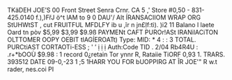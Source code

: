 TKäDEH JOE’S 00 Front Street Senra Crnr. CA 5 ,' Store #0,50 - 831-425.0140 f.),)FřJ ö^t lAM to 9 0 DAU'/ Alt ÍRANSACIIOM WRAP ORG StUHWtST , cut FRUITFUL MFDLFY ib u ,ĩr n jn£Ịf:tì). )i2 11 Balano l laete Oard tn pòv $5,99 $3,99 $9.9ß PAYMENt CAFT PUROr!ASt IRANilACiTON OLTTOMER OOPY OEBIT tlAGÍEROATt) Type: MID: * 4 : : 3 TOTAL. PURCtiAST CORTAOTi-ESS ; ' ’ ị ị ị Auth:Code TID . 2/04 Rb4R4U : .r+*bOOÙ $9.98 : 1 record 0¿retain Tor ynnr R, Rataiie TiORF 0,93 1. TRARS. 393512 DATE 09-0,-23 1 ;5 1HARR YOU FOR bUOPPIRG AT ĨR JOE'" R w.t rader, nes.coi PI